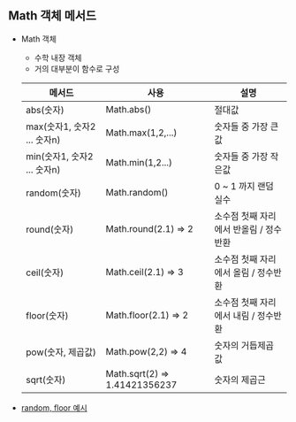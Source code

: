 ## Math 객체 메서드

- Math 객체
  - 수학 내장 객체
  - 거의 대부분이 함수로 구성

  | 메서드                      | 사용                 | 설명                                   |
  | --------------------------- | -------------------- | -------------------------------------- |
  | abs(숫자)                   | Math.abs()           | 절대값                                 |
  | max(숫자1, 숫자2 ... 숫자n) | Math.max(1,2,...)    | 숫자들 중 가장 큰값                    |
  | min(숫자1, 숫자2 ... 숫자n) | Math.min(1,2...)     | 숫자들 중 가장 작은값                  |
  | random(숫자)                | Math.random()        | 0 ~ 1 까지 랜덤 실수                   |
  | round(숫자)                 | Math.round(2.1) => 2 | 소수점 첫째 자리에서 반올림 / 정수반환 |
  | ceil(숫자)                  | Math.ceil(2.1) => 3  | 소수점 첫째 자리에서 올림 / 정수반환   |
  | floor(숫자)                 | Math.floor(2.1) => 2 | 소수점 첫째 자리에서 내림 / 정수반환   |
  | pow(숫자, 제곱값)           | Math.pow(2,2) => 4   | 숫자의 거듭제곱 값                     |
  | sqrt(숫자)                  | Math.sqrt(2) => 1.41421356237    | 숫자의 제곱근                          |


- [random, floor 예시](https://github.com/hyeah0/SmartWeb_Contents_WebApplication_developer_class/blob/main/5_web/03_js/00_Object/_Math/method_floor_random_%EB%9E%9C%EB%8D%A4%EA%B0%92.md)
